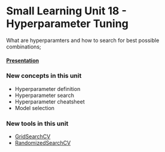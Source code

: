 # Small Learning Unit 18 - Hyperparameter Tuning


What are hyperparamters and how to search for best possible combinations;


#### [Presentation](https://docs.google.com/presentation/d/1qUaAGyHlkmMhcgd8U5szxJjeO9eLVlwWGUNQia2IMRE/edit?usp=sharing)

### New concepts in this unit

*  Hyperparameter definition
*  Hyperparameter search
*  Hyperparameter cheatsheet
*  Model selection


### New tools in this unit

* [GridSearchCV](https://scikit-learn.org/stable/modules/generated/sklearn.model_selection.GridSearchCV.html)
* [RandomizedSearchCV](https://scikit-learn.org/stable/modules/generated/sklearn.model_selection.RandomizedSearchCV.html)
